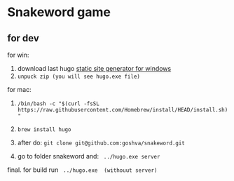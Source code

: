 # Snakeword game
## for dev 

for win:
1.  download last hugo [static site generator for windows](https://github.com/gohugoio/hugo/releases/download/v0.121.1/hugo_extended_0.121.1_windows-amd64.zip)
2.  ``` unpuck zip (you will see hugo.exe file) ```

for mac:
1. ```/bin/bash -c "$(curl -fsSL https://raw.githubusercontent.com/Homebrew/install/HEAD/install.sh)" ``` 
2. ```brew install hugo ```


3. after do:
```git clone git@github.com:goshva/snakeword.git```

4. go to folder snakeword and:
``` ../hugo.exe server```

final. for build run
``` ../hugo.exe  (withouut server)``` 

